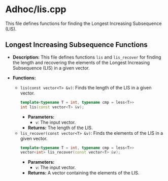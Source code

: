 # Adhoc/lis.cpp

This file defines functions for finding the Longest Increasing Subsequence (LIS).

## Longest Increasing Subsequence Functions

*   **Description:** This file defines functions `lis` and `lis_recover` for finding the length and recovering the elements of the Longest Increasing Subsequence (LIS) in a given vector.

*   **Functions:**
    *   `lis(const vector<T> &v)`: Finds the length of the LIS in a given vector.
        ```cpp
        template<typename T = int, typename cmp = less<T>>
        int lis(const vector<T> &v);
        ```
        *   **Parameters:**
            *   `v`: The input vector.
        *   **Returns:** The length of the LIS.
    *   `lis_recover(const vector<T> &v)`: Finds the elements of the LIS in a given vector.
        ```cpp
        template<typename T = int, typename cmp = less<T>>
        vector<int> lis_recover(const vector<T> &v);
        ```
        *   **Parameters:**
            *   `v`: The input vector.
        *   **Returns:** A vector containing the elements of the LIS.
